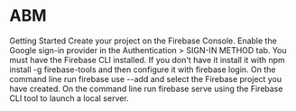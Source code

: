 # ABM
Getting Started
Create your project on the Firebase Console.
Enable the Google sign-in provider in the Authentication > SIGN-IN METHOD tab.
You must have the Firebase CLI installed. If you don't have it install it with npm install -g firebase-tools and then configure it with firebase login.
On the command line run firebase use --add and select the Firebase project you have created.
On the command line run firebase serve using the Firebase CLI tool to launch a local server.